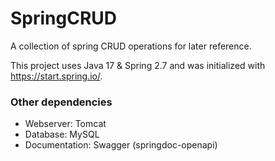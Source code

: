 # SpringCRUD
A collection of spring CRUD operations for later reference.

This project uses Java 17 & Spring 2.7 and was initialized with https://start.spring.io/.

### Other dependencies
- Webserver: Tomcat
- Database: MySQL
- Documentation: Swagger (springdoc-openapi)